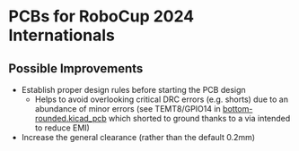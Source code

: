 # PCBs for RoboCup 2024 Internationals
## Possible Improvements
- Establish proper design rules before starting the PCB design
    - Helps to avoid overlooking critical DRC errors (e.g. shorts) due to an abundance of minor errors (see TEMT8/GPIO14 in [bottom-rounded.kicad_pcb](https://github.com/PorridgePi/soccer-pcbs/blob/506bb3b5a68c0d0ed1313e4a490990bbbff14e21/internationals/pcbs/bottom/bottom-rounded.kicad_pcb) which shorted to ground thanks to a via intended to reduce EMI)
- Increase the general clearance (rather than the default 0.2mm)
